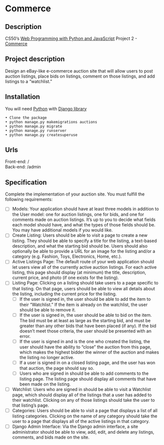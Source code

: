 # Commerce
## Description
CS50’s [Web Programming with Python and JavaScript](https://cs50.harvard.edu/web/2020/) Project 2 - [Commerce](https://cs50.harvard.edu/web/2020/projects/2/commerce)

## Project description
Design an eBay-like e-commerce auction site that will allow users to post auction listings, place bids on listings, comment on those listings, and add listings to a “watchlist.”


## Installation
You will need [Python](https://www.python.org/) with [Django library](https://www.djangoproject.com/)  
```
• Clone the package  
• python manage.py makemigrations auctions  
• python manage.py migrate  
• python manage.py runserver  
• python manage.py createsuperuse
```

## Urls
Front-end: /  
Back-end: /admin

## Specification
Complete the implementation of your auction site. You must fulfill the following requirements:
- [ ] Models: Your application should have at least three models in addition to the User model: one for auction listings, one for bids, and one for comments made on auction listings. It’s up to you to decide what fields each model should have, and what the types of those fields should be. You may have additional models if you would like.
- [ ] Create Listing: Users should be able to visit a page to create a new listing. They should be able to specify a title for the listing, a text-based description, and what the starting bid should be. Users should also optionally be able to provide a URL for an image for the listing and/or a category (e.g. Fashion, Toys, Electronics, Home, etc.).
- [ ] Active Listings Page: The default route of your web application should let users view all of the currently active auction listings. For each active listing, this page should display (at minimum) the title, description, current price, and photo (if one exists for the listing).
- [ ] Listing Page: Clicking on a listing should take users to a page specific to that listing. On that page, users should be able to view all details about the listing, including the current price for the listing.
  - [ ] If the user is signed in, the user should be able to add the item to their “Watchlist.” If the item is already on the watchlist, the user should be able to remove it.
  - [ ] If the user is signed in, the user should be able to bid on the item. The bid must be at least as large as the starting bid, and must be greater than any other bids that have been placed (if any). If the bid doesn’t meet those criteria, the user should be presented with an error.
  - [ ] If the user is signed in and is the one who created the listing, the user should have the ability to “close” the auction from this page, which makes the highest bidder the winner of the auction and makes the listing no longer active.
  - [ ] If a user is signed in on a closed listing page, and the user has won that auction, the page should say so.
  - [ ] Users who are signed in should be able to add comments to the listing page. The listing page should display all comments that have been made on the listing.
- [ ] Watchlist: Users who are signed in should be able to visit a Watchlist page, which should display all of the listings that a user has added to their watchlist. Clicking on any of those listings should take the user to that listing’s page.
- [ ] Categories: Users should be able to visit a page that displays a list of all listing categories. Clicking on the name of any category should take the user to a page that displays all of the active listings in that category.
- [ ] Django Admin Interface: Via the Django admin interface, a site administrator should be able to view, add, edit, and delete any listings, comments, and bids made on the site.
